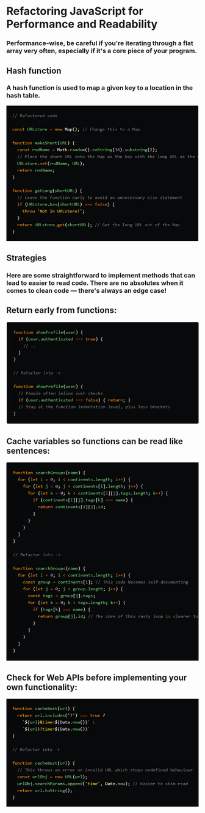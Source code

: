 # Refactoring JavaScript for Performance and Readability

### Performance-wise, be careful if you're iterating through a flat array very often, especially if it's a core piece of your program.


## Hash function

### A hash function is used to map a given key to a location in the hash table.
![image](image/hash.PNG)

## Strategies

### Here are some straightforward to implement methods that can lead to easier to read code. There are no absolutes when it comes to clean code — there's always an edge case!

## Return early from functions:
![image](image/return.PNG)

## Cache variables so functions can be read like sentences:
![image](image/variabels.PNG)

## Check for Web APIs before implementing your own functionality:
![image](image/API.PNG)